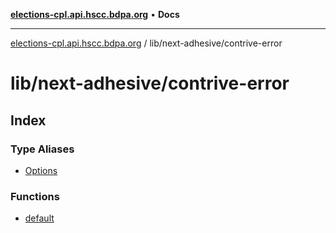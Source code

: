 [**elections-cpl.api.hscc.bdpa.org**](../../../README.md) • **Docs**

***

[elections-cpl.api.hscc.bdpa.org](../../../README.md) / lib/next-adhesive/contrive-error

# lib/next-adhesive/contrive-error

## Index

### Type Aliases

- [Options](type-aliases/Options.md)

### Functions

- [default](functions/default.md)
